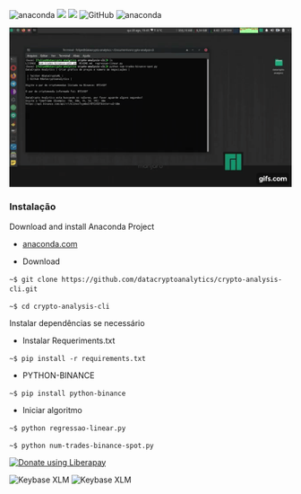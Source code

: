 
 <img alt="anaconda" src="https://anaconda.org/datacryptoanalytics/crypto-analysis-cli/badges/version.svg"> <a><img src="https://img.shields.io/badge/python-> 3.2-blue.svg"></a>     <img src="http://img.shields.io/liberapay/receives/datacryptoanalytics.svg?logo=liberapay">  <img alt="GitHub" src="https://img.shields.io/github/license/datacrypto-analytics/crypto-analysis-cli"> <img alt="anaconda" src="https://anaconda.org/datacryptoanalytics/crypto-analysis-cli/badges/latest_release_relative_date.svg">
 

![](gif.gif)

<h3><b>Instalação</b></h3>


Download and install Anaconda Project

- [anaconda.com](https://www.anaconda.com/products/individual#Downloads)


- Download

`~$ git clone https://github.com/datacryptoanalytics/crypto-analysis-cli.git`


`~$ cd crypto-analysis-cli`

Instalar dependências se necessário 

- Instalar Requeriments.txt

`~$ pip install -r requirements.txt`

- PYTHON-BINANCE

`~$ pip install python-binance`

- Iniciar algoritmo

`~$ python regressao-linear.py`

`~$ python num-trades-binance-spot.py`



<a href="https://liberapay.com/datacryptoanalytics/donate">  <img alt="Donate using Liberapay" src="https://liberapay.com/assets/widgets/donate.svg"></a></noscript>

<img alt="Keybase XLM" src="https://img.shields.io/keybase/btc/fsoarez">
<img alt="Keybase XLM" src="https://img.shields.io/keybase/xlm/fsoarez">

